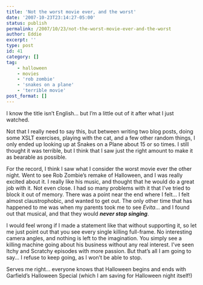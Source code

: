 ```yaml
---
title: 'Not the worst movie ever, and the worst'
date: '2007-10-23T23:14:27-05:00'
status: publish
permalink: /2007/10/23/not-the-worst-movie-ever-and-the-worst
author: Eddie
excerpt: ''
type: post
id: 41
category: []
tag:
    - halloween
    - movies
    - 'rob zombie'
    - 'snakes on a plane'
    - 'terrible movie'
post_format: []
---
```

I know the title isn’t English... but I’m a little out of it after what I just watched.

Not that I really need to say this, but between writing two blog posts, doing some XSLT exercises, playing with the cat, and a few other random things, I only ended up looking up at Snakes on a Plane about 15 or so times. I still thought it was terrible, but I think that I saw just the right amount to make it as bearable as possible.

For the record, I think I saw what I consider the worst movie ever the other night. Went to see Rob Zombie’s remake of Halloween, and I was really excited about it. I really like his music, and thought that he would do a great job with it. Not even close. I had so many problems with it that I’ve tried to block it out of memory. There was a point near the end where I felt... I felt almost claustrophobic, and wanted to get out. The only other time that has happened to me was when my parents took me to see *Evita*... and I found out that musical, and that they would ***never stop singing***.

I would feel wrong if I made a statement like that without supporting it, so let me just point out that you see every single killing full-frame. No interesting camera angles, and nothing is left to the imagination. You simply see a killing machine going about his business without any real interest. I’ve seen Itchy and Scratchy episodes with more passion. But that’s all I am going to say... I refuse to keep going, as I won’t be able to stop.

Serves me right... everyone knows that Halloween begins and ends with Garfield’s Halloween Special (which I am saving for Halloween night itself!)